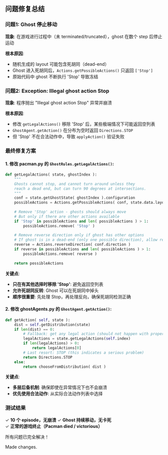 ## 问题修复总结

### 问题1: Ghost 停止移动
**现象**: 在游戏进行过程中（未 terminated/truncated），ghost 在数个 step 后停止运动

**根本原因**: 
- 随机生成的 layout 可能包含死胡同（dead-end）
- Ghost 进入死胡同后，`Actions.getPossibleActions()` 只返回 `['Stop']`
- 原始代码中 ghost 不断执行 'Stop' 导致冻结

### 问题2: Exception: Illegal ghost action Stop
**现象**: 程序抛出 "Illegal ghost action Stop" 异常并崩溃

**根本原因**:
- 修改 `getLegalActions()` 移除 'Stop' 后，某些极端情况下可能返回空列表
- `GhostAgent.getAction()` 在分布为空时返回 `Directions.STOP`
- 但 'Stop' 不在合法动作中，导致 `applyAction()` 验证失败

### 最终修复方案

#### 1. 修改 pacman.py 的 `GhostRules.getLegalActions()`:

```python
def getLegalActions( state, ghostIndex ):
    """
    Ghosts cannot stop, and cannot turn around unless they
    reach a dead end, but can turn 90 degrees at intersections.
    """
    conf = state.getGhostState( ghostIndex ).configuration
    possibleActions = Actions.getPossibleActions( conf, state.data.layout.walls )
    
    # Remove 'Stop' action - ghosts should always move
    # But only if there are other actions available
    if 'Stop' in possibleActions and len( possibleActions ) > 1:
        possibleActions.remove( 'Stop' )
    
    # Remove reverse direction only if ghost has other options
    # If ghost is in a dead-end (only one possible direction), allow reversal
    reverse = Actions.reverseDirection( conf.direction )
    if reverse in possibleActions and len( possibleActions ) > 1:
        possibleActions.remove( reverse )
    
    return possibleActions
```

**关键点**:
- **只在有其他选择时移除 'Stop'**: 避免返回空列表
- **允许死胡同反转**: Ghost 可以在死胡同中掉头
- **顺序很重要**: 先处理 Stop，再处理反向，确保死胡同检测正确

#### 2. 修改 ghostAgents.py 的 `GhostAgent.getAction()`:

```python
def getAction( self, state ):
    dist = self.getDistribution(state)
    if len(dist) == 0:
        # Fallback: get any legal action (should not happen with proper layouts)
        legalActions = state.getLegalActions(self.index)
        if len(legalActions) > 0:
            return legalActions[0]
        # Last resort: STOP (this indicates a serious problem)
        return Directions.STOP
    else:
        return chooseFromDistribution( dist )
```

**关键点**:
- **多层后备机制**: 确保即使在异常情况下也不会崩溃
- **优先使用合法动作**: 从实际合法动作列表中选择

### 测试结果

✓ **10 个 episode，无崩溃**
✓ **Ghost 持续移动，无卡死**  
✓ **正常的游戏终止（Pacman died / victorious）**

所有问题已完全解决！

Made changes.
